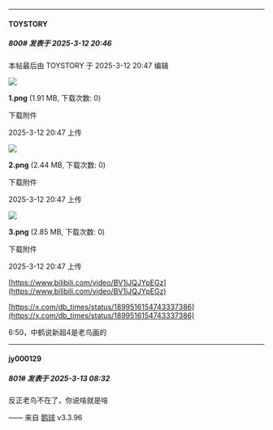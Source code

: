 ﻿
*****

####  TOYSTORY  
##### 800#       发表于 2025-3-12 20:46

 本帖最后由 TOYSTORY 于 2025-3-12 20:47 编辑 

<img src="https://img.saraba1st.com/forum/202503/12/204720l55rkxxxrvnn3krr.png" referrerpolicy="no-referrer">

<strong>1.png</strong> (1.91 MB, 下载次数: 0)

下载附件

2025-3-12 20:47 上传

<img src="https://img.saraba1st.com/forum/202503/12/204730gq7jbha1npupukvo.png" referrerpolicy="no-referrer">

<strong>2.png</strong> (2.44 MB, 下载次数: 0)

下载附件

2025-3-12 20:47 上传

<img src="https://img.saraba1st.com/forum/202503/12/204741b5g5fg55nhx58iim.png" referrerpolicy="no-referrer">

<strong>3.png</strong> (2.85 MB, 下载次数: 0)

下载附件

2025-3-12 20:47 上传

[https://www.bilibili.com/video/BV1jJQJYpEGz](https://www.bilibili.com/video/BV1jJQJYpEGz)

[https://x.com/db_times/status/1899516154743337386](https://x.com/db_times/status/1899516154743337386)

6:50，中鹤说新超4是老鸟画的


*****

####  jy000129  
##### 801#       发表于 2025-3-13 08:32

反正老鸟不在了，你说啥就是啥

—— 来自 [鹅球](https://www.pgyer.com/GcUxKd4w) v3.3.96


